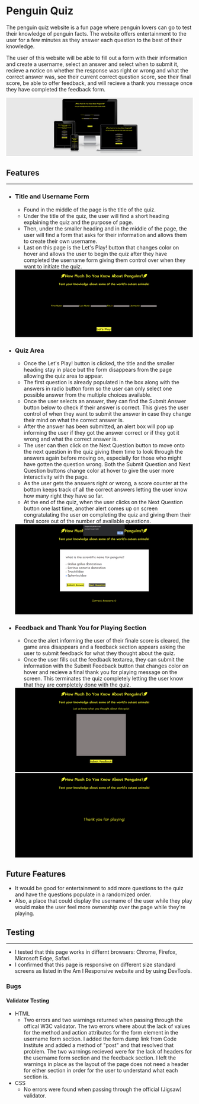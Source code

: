 <h1>Penguin Quiz</h1>

The penguin quiz website is a fun page where penguin lovers can go to test their knowledge of penguin facts. The website offers entertainment to the user for a few minutes as they answer each question to the best of their knowledge.

The user of this website will be able to fill out a form with their information and create a username, select an answer and select when to submit it, recieve a notice on whether the response was right or wrong and what the correct answer was, see their current correct question score, see their final score, be able to offer feedback, and will recieve a thank you message once they have completed the feedback form.

<img src="./assets/images/amiresponsive_peng.PNG">

<h2>Features</h2>
<hr>

<ul>
    <li>
    <h3>Title and Username Form</h3>
    <ul>
    <li>Found in the middle of the page is the title of the quiz.</li>
    <li>Under the title of the quiz, the user will find a short heading explaining the quiz and the purpose of page.</li>
    <li>Then, under the smaller heading and in the middle of the page, the user will find a form that asks for their information and allows them to create their own username.</li>
    <li>Last on this page is the Let's Play! button that changes color on hover and allows the user to begin the quiz after they have completed the username form giving them control over when they want to initiate the quiz.</li>
    </ul>
    <img src="./assets/images/titlepage.PNG">
    <li>
    <h3>Quiz Area</h3>
    <ul>
    <li>Once the Let's Play! button is clicked, the title and the smaller heading stay in place but the form disappears from the page allowing the quiz area to appear.</li>
    <li>The first question is already populated in the box along with the answers in radio button form so the user can only select one possible answer from the multiple choices available.</li>
    <li>Once the user selects an answer, they can find the Submit Answer button below to check if their answer is correct. This gives the user control of when they want to submit the answer in case they change their mind on what the correct answer is.</li>
    <li>After the answer has been submitted, an alert box will pop up informing the user if they got the answer correct or if they got it wrong and what the correct answer is.</li>
    <li>The user can then click on the Next Question button to move onto the next question in the quiz giving them time to look through the answers again before moving on, especially for those who might have gotten the question wrong. Both the Submit Question and Next Question buttons change color at hover to give the user more interactivity with the page.</li>
    <li>As the user gets the answers right or wrong, a score counter at the bottom keeps track of all the correct answers letting the user know how many right they have so far.</li>
    <li> At the end of the quiz, when the user clicks on the Next Question button one last time, another alert comes up on screen congratulating the user on completing the quiz and giving them their final score out of the number of available questions.</li>
    </ul>
    <img src="./assets/images/gameintpage.PNG">
    </li>
    <li>
    <h3>Feedback and Thank You for Playing Section</h3>
    <ul>
    <li>Once the alert informing the user of their finale score is cleared, the game area disappears and a feedback section appears asking the user to submit feedback for what they thought about the quiz.</li>
    <li>Once the user fills out the feedback textarea, they can submit the information with the Submit Feedback button that changes color on hover and recieve a final thank you for playing message on the screen. This terminates the quiz completely letting the user know that they are completely done with the quiz.</li>
    </ul>
    <img src="./assets/images/feedbackpage.PNG">
    <img src="./assets/images/thankyoupage.PNG">
    </li>
    </li>
</ul>
<h2>Future Features</h2>
<ul>
<li>It would be good for entertainment to add more questions to the quiz and have the questions populate in a randomized order.</li>
<li>Also, a place that could display the username of the user while they play would make the user feel more ownership over the page while they're playing.</li>
</ul>
<h2>Testing</h2>
<hr>
<ul>
<li>I tested that this page works in differnt browsers: Chrome, Firefox, Microsoft Edge, Safari.</li>
<li>I confirmed that this page is responsive on different size standard screens as listed in the Am I Responsive website and by using DevTools.</li>
</ul>

<h3>Bugs</h3>
<h4>Validator Testing</h4>
<ul>
<li>HTML
    <ul>
    <li>Two errors and two warnings returned when passing through the offical W3C validator. The two errors where about the lack of values for the method and action attributes for the form element in the username form section. I added the form dump link from Code Institute and added a method of "post" and that resolved that problem. The two warnings recieved were for the lack of headers for the username form section and the feedback section. I left the warnings in place as the layout of the page does not need a header for either section in order for the user to understand what each section is.</li>
    </ul>
</li>
<li>CSS
<ul>
<li>No errors were found when passing through the official (Jigsaw) validator.</li>
</ul>

</li>
</ul>